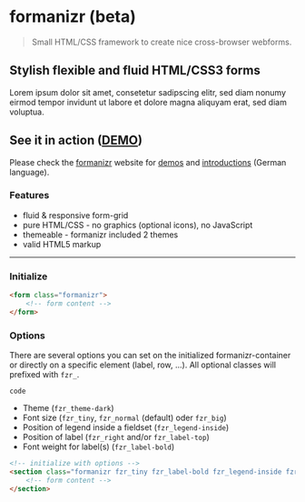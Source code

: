 # formanizr (beta)

> Small HTML/CSS framework to create nice cross-browser webforms.

## Stylish flexible and fluid HTML/CSS3 forms
Lorem ipsum dolor sit amet, consetetur sadipscing elitr, sed diam nonumy eirmod tempor invidunt ut labore et dolore magna aliquyam erat, sed diam voluptua.

## See it in action ([DEMO](http://formanizr.firchow.net/beispiele.php))
Please check the [formanizr](http://formanizr.firchow.net) website for [demos](http://formanizr.firchow.net/beispiele.php) and [introductions](http://formanizr.firchow.net/dokumentation.php) (German language).

### Features
- fluid & responsive form-grid
- pure HTML/CSS - no graphics (optional icons), no JavaScript
- themeable - formanizr included 2 themes
- valid HTML5 markup

---

### Initialize

```html
<form class="formanizr">
    <!-- form content -->
</form>
```

### Options
There are several options you can set on the initialized formanizr-container or directly on a specific element (label, row, ...). All optional classes will prefixed with `fzr_`.

`code`

- Theme (`fzr_theme-dark`)
- Font size (`fzr_tiny`, `fzr_normal` (default) oder `fzr_big`)
- Position of legend inside a fieldset (`fzr_legend-inside`)
- Position of label (`fzr_right` and/or `fzr_label-top`)
- Font weight for label(s) (`fzr_label-bold`)

```html
<!-- initialize with options -->
<section class="formanizr fzr_tiny fzr_label-bold fzr_legend-inside fzr_theme-dark">
    <!-- form content -->
</section>
```
